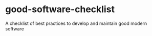 # good-software-checklist
A checklist of best practices to develop and maintain good modern software
